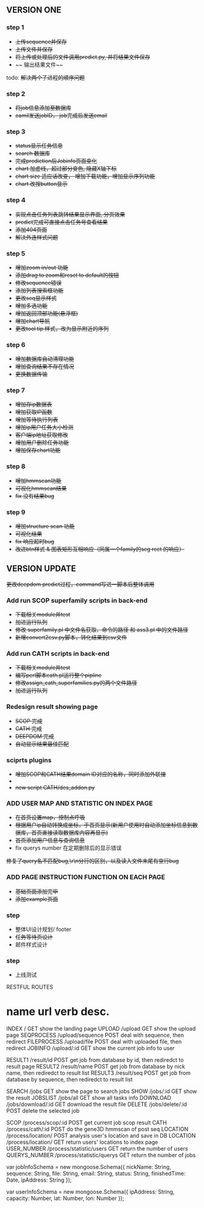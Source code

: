 ## VERSION ONE

### step 1

* ~~上传sequence并保存~~
* ~~上传文件并保存~~
* ~~将上传或处理后的文件调用predict.py, 并将结果文件保存~~
* ~~ 输出结果文件~~

todo: ~~解决两个子进程的顺序问题~~

### step 2

* ~~将job信息添加至数据库~~
* ~~eamil发送jobID， job完成后发送email~~
  
### step 3
* ~~status显示任务信息~~
* ~~search 数据库~~
* ~~完成prediction后Jobinfo页面变化~~
* ~~chart 加虚线，超过部分变色, 隐藏X轴下标~~
* ~~chart size 适应话改变， 增加下载功能，增加显示序列功能~~
* ~~chart 改按button显示~~

### step 4
* ~~实现点击任务列表跳转结果显示界面, 分页效果~~
* ~~predict完成可直接点击任务号查看结果~~
* ~~添加404页面~~
* ~~解决外连样式问题~~

### step 5
* ~~增加zoom in/out 功能~~
* ~~添加drag to zoom和reset to default的按钮~~
* ~~修改sequence错误~~
* ~~添加列表搜索框功能~~
* ~~更改seq显示样式~~
* ~~增加多选功能~~
* ~~增加返回顶部功能(悬浮框)~~
* ~~增加chart导航~~
* ~~更改tool tip 样式，改为显示附近的序列~~

### step 6
* ~~增加数据库自动清理功能~~
* ~~增加查询结果不存在情况~~
* ~~更换数据传输~~

### step 7
* ~~增加存ip数据表~~
* ~~增加获取IP函数~~
* ~~增加等待执行列表~~
* ~~增加ip用户任务大小检测~~
* ~~客户端ip地址获取修改~~
* ~~增加用户删除任务功能~~
* ~~增加保存chart功能~~

### step 8
* ~~增加hmmscan功能~~
* ~~可视化hmmscan结果~~
* ~~fix 没有结果bug~~

### step 9
* ~~增加structure scan 功能~~
* ~~可视化结果~~
* ~~fix 响应超时bug~~
* ~~改进btn样式 & 图表矩形互相响应（同属一个family的seg rect 的响应）~~

## VERSION UPDATE
~~更改deepdom predict过程，command写进一脚本后整体调用~~ 

### Add run SCOP superfamily scripts in back-end
* ~~下载相关module并test~~
* ~~加进运行队列~~
* ~~修改 superfamily.pl 中文件名获取、命令的路径 和 ass3.pl 中的文件路径~~
* ~~新增convert2csv.py脚本，转化结果到csv文件~~

### Add run CATH scripts in back-end
* ~~下载相关module并test~~
* ~~编写perl脚本cath.pl运行整个pipline~~
* ~~修改assign_cath_superfamilies.py的两个文件路径~~
* ~~加进运行队列~~

### Redesign result showing page
* ~~SCOP 完成~~
* ~~CATH 完成~~
* ~~DEEPDOM 完成~~
* ~~自动显示结果最佳匹配~~

### sciprts plugins
* ~~增加SCOP和CATH结果domain ID对应的名称，同时添加外联接~~
* 
* ~~new script CATH/des_addon.py~~


### ADD USER MAP AND STATISTIC ON INDEX PAGE
* ~~在首页设置map，控制点呼吸~~
* ~~根据用户ip自动转换成坐标，于首页显示(新用户使用时自动添加坐标信息到数据库，首页直接读取数据库内容再显示)~~
* ~~首页添加用户信息与查询信息~~
* fix querys number 在定期删除后的显示错误 


~~修复了query名不匹配bug,\r\n分行的区别，以及读入文件末尾有空行bug~~

### ADD PAGE INSTRUCTION FUNCTION ON EACH PAGE
* ~~基础页面添加完毕~~
* ~~添加example页面~~

### step
* 整体UI设计规划/ footer
* ~~任务等待页设计~~
* 邮件样式设计

### step
* 上线测试

RESTFUL ROUTES

name                 url                  	    verb            desc.
==========================================================================
INDEX               /                     		GET         show the landing page
UPLOAD              /upload               		GET         show the upload page
SEQPROCESS          /upload/sequence      		POST        deal with sequence, then redirect
FILEPROCESS         /upload/file          		POST        deal with uploaded file, then redirect
JOBINFO             /upload/:id           		GET         show the current job info to user

RESULT1             /result/id            		POST        get job from database by id, then rediredct to result page
RESULT2             /result/name          		POST        get job from database by nick name, then rediredct to result list
RESULT3             /result/seq           		POST        get job from database by sequence, then rediredct to result list

SEARCH              /jobs                 		GET         show the page to search jobs
SHOW                /jobs/:id             		GET         show the result
JOBSLIST            /jobs/all             		GET         show all tasks info
DOWNLOAD			/jobs/download/:id    		GET	      	download the result file
DELETE				/jobs/delete/:id	  		POST		delete the selected job

SCOP				/process/scop/:id	  		POST		get current job scop result
CATH				/process/cath/:id	  		POST		do the gene3D hmmscan of post seq
LOCATION			/process/location/	  		POST		analysis user's location and save in DB
LOCATION			/process/location/	  		GET		  	return users' locations to index page
USER_NUMBER			/process/statistic/users	GET			return the number of users
QUERYS_NUMBER		/process/statistic/querys	GET			return the number of jobs


var jobInfoSchema = new mongoose.Schema({
	nickName: String,
	sequence: String,
	file: String,
	email: String,
	status: String,
	finishedTime: Date,
	ipAddress: String
});

var userInfoSchema = new mongoose.Schema({
	ipAddress: String,
	capacity: Number,
	lat: Number,
	lon: Number
});
